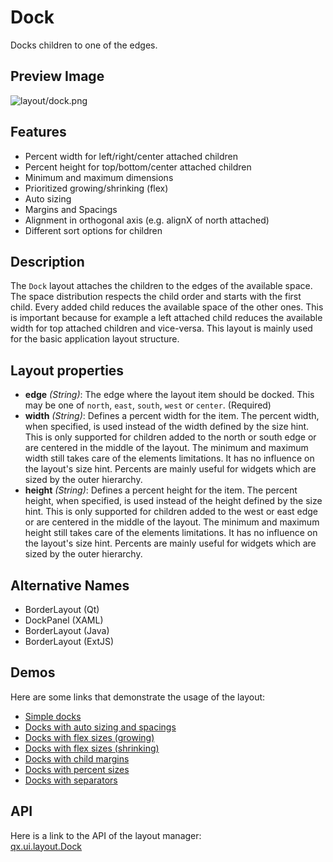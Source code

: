 Dock
====

Docks children to one of the edges.

Preview Image
-------------

![layout/dock.png](/pages/layout/dock.png)

Features
--------

-   Percent width for left/right/center attached children
-   Percent height for top/bottom/center attached children
-   Minimum and maximum dimensions
-   Prioritized growing/shrinking (flex)
-   Auto sizing
-   Margins and Spacings
-   Alignment in orthogonal axis (e.g. alignX of north attached)
-   Different sort options for children

Description
-----------

The `Dock` layout attaches the children to the edges of the available
space. The space distribution respects the child order and starts with
the first child. Every added child reduces the available space of the
other ones. This is important because for example a left attached child
reduces the available width for top attached children and vice-versa.
This layout is mainly used for the basic application layout structure.

Layout properties
-----------------

-   **edge** *(String)*: The edge where the layout item should be
    docked. This may be one of `north`, `east`, `south`, `west` or
    `center`. (Required)
-   **width** *(String)*: Defines a percent width for the item. The
    percent width, when specified, is used instead of the width defined
    by the size hint. This is only supported for children added to the
    north or south edge or are centered in the middle of the layout. The
    minimum and maximum width still takes care of the elements
    limitations. It has no influence on the layout's size hint. Percents
    are mainly useful for widgets which are sized by the outer
    hierarchy.
-   **height** *(String)*: Defines a percent height for the item. The
    percent height, when specified, is used instead of the height
    defined by the size hint. This is only supported for children added
    to the west or east edge or are centered in the middle of the
    layout. The minimum and maximum height still takes care of the
    elements limitations. It has no influence on the layout's size hint.
    Percents are mainly useful for widgets which are sized by the outer
    hierarchy.

Alternative Names
-----------------

-   BorderLayout (Qt)
-   DockPanel (XAML)
-   BorderLayout (Java)
-   BorderLayout (ExtJS)

Demos
-----

Here are some links that demonstrate the usage of the layout:

-   [Simple
    docks](http://demo.qooxdoo.org/%{version}/demobrowser/#layout~Dock.html)
-   [Docks with auto sizing and
    spacings](http://demo.qooxdoo.org/%{version}/demobrowser/#layout~Dock_AutoSize.html)
-   [Docks with flex sizes
    (growing)](http://demo.qooxdoo.org/%{version}/demobrowser/#layout~Dock_FlexGrowing.html)
-   [Docks with flex sizes
    (shrinking)](http://demo.qooxdoo.org/%{version}/demobrowser/#layout~Dock_FlexShrinking.html)
-   [Docks with child
    margins](http://demo.qooxdoo.org/%{version}/demobrowser/#layout~Dock_Margin.html)
-   [Docks with percent
    sizes](http://demo.qooxdoo.org/%{version}/demobrowser/#layout~Dock_PercentSize.html)
-   [Docks with
    separators](http://demo.qooxdoo.org/%{version}/demobrowser/#layout~Dock_Separator.html)

API
---

Here is a link to the API of the layout manager:\
[qx.ui.layout.Dock](http://demo.qooxdoo.org/%{version}/apiviewer/index.html#qx.ui.layout.Dock)
